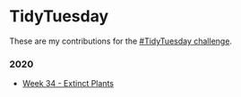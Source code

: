 # TidyTuesday

These are my contributions for the [#TidyTuesday challenge](https://github.com/rfordatascience/tidytuesday).

### 2020
- [Week 34 - Extinct Plants](plots/2020-34)